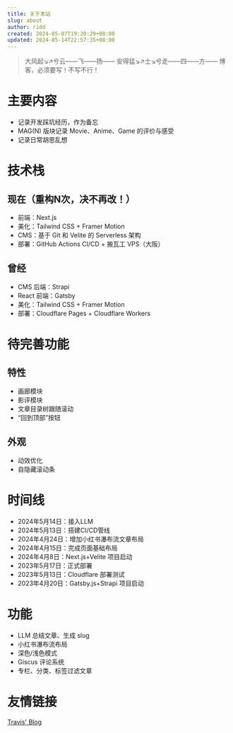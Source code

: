 ```yaml
---
title: 关于本站
slug: about
author: ridd
created: 2024-05-07T19:20:29+08:00
updated: 2024-05-14T22:57:35+08:00
---
```


> 大风起↘↗兮云——飞——扬—— 
> 安得猛↘↗士↘兮走——四——方—— 
> 博客，必须要写！不写不行！

# 主要内容

- 记录开发踩坑经历，作为备忘 
- MAG(N) 版块记录 Movie、Anime、Game 的评价与感受 
- 记录日常胡思乱想

# 技术栈

## 现在（重构N次，决不再改！）

- 前端：Next.js
- 美化：Tailwind CSS + Framer Motion
- CMS：基于 Git 和 Velite 的 Serverless 架构
- 部署：GitHub Actions CI/CD + 搬瓦工 VPS（大阪）

## 曾经

- CMS 后端：Strapi
- React 前端：Gatsby
- 美化：Tailwind CSS + Framer Motion
- 部署：Cloudflare Pages + Cloudflare Workers

# 待完善功能

## 特性

- 画廊模块
- 影评模块
- 文章目录树跟随滚动
- “回到顶部”按钮

## 外观

- 动效优化
- 自隐藏滚动条

# 时间线

- 2024年5月14日：接入LLM
- 2024年5月13日：搭建CI/CD管线
- 2024年4月24日：增加小红书瀑布流文章布局
- 2024年4月15日：完成页面基础布局
- 2024年4月8日：Next.js+Velite 项目启动
- 2023年5月17日：正式部署
- 2023年5月13日：Cloudflare 部署测试
- 2023年4月20日：Gatsby.js+Strapi 项目启动

# 功能

- LLM 总结文章、生成 slug
- 小红书瀑布流布局
- 深色/浅色模式
- Giscus 评论系统
- 专栏、分类、标签过滤文章

# 友情链接

[Travis' Blog](https://blog.lxythan2lxy.cn/)
